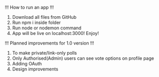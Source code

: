 !!! How to run an app  !!!
1. Download all files from GitHub
2. Run npm i inside folder
3. Run node or nodemon command
4. App will be live on localhost:3000! Enjoy!

!!! Planned improvements for 1.0 version !!!
1. To make private/link-only polls
2. Only Authorised(Admin) users can see vote options on profile page
3. Adding OAuth
4. Design improvements
